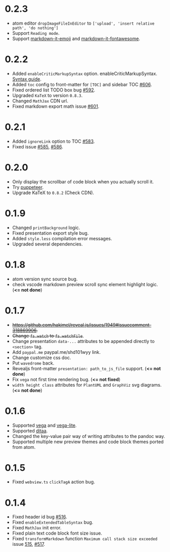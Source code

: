 # 0.2.3 
* atom editor `dropImageFileInEditor` to `['upload', 'insert relative path', 'do nothing']`
* Support `Reading mode`.  
* Support [markdown-it-emoji](https://github.com/markdown-it/markdown-it-emoji) and [markdown-it-fontawesome](https://github.com/nunof07/markdown-it-fontawesome).  

# 0.2.2
* Added `enableCriticMarkupSyntax` option. enableCriticMarkupSyntax. [Syntax guide](http://criticmarkup.com/users-guide.php).  
* Added `toc` config to front-matter for `[TOC]` and sidebar TOC [#606](https://github.com/shd101wyy/markdown-preview-enhanced/issues/606).  
* Fixed ordered list TODO box bug [#592](https://github.com/shd101wyy/markdown-preview-enhanced/issues/592).  
* Upgraded `KaTeX` to version `0.8.3`.  
* Changed `MathJax` CDN url.  
* Fixed markdown export math issue [#601](https://github.com/shd101wyy/markdown-preview-enhanced/issues/601).  

# 0.2.1 
* Added `ignoreLink` option to TOC [#583](https://github.com/shd101wyy/markdown-preview-enhanced/issues/583).  
* Fixed issue [#585](https://github.com/shd101wyy/markdown-preview-enhanced/issues/585), [#586](https://github.com/shd101wyy/markdown-preview-enhanced/issues/585).  

# 0.2.0
* Only display the scrollbar of code block when you actually scroll it.  
* Try [puppeteer](https://github.com/GoogleChrome/puppeteer).  
* Upgrade KaTeX to `0.8.2` (Check CDN). 

# 0.1.9
* Changed `printBackground` logic.  
* Fixed presentation export style bug.  
* Added `style.less` compilation error messages.  
* Upgraded several dependencies.  

# 0.1.8 
* atom version sync source bug.  
* check vscode markdown preview scroll sync element highlight logic.  (**<= not done**)

# 0.1.7  
* ~~https://github.com/hakimel/reveal.js/issues/1949#issuecomment-318869906.~~    
* ~~Change `fs.watch` to `fs.watchFile`~~.    
* Change presentation `data-...` attributes to be appended directly to `<section>` tag.  
* Add `paypal.me` paypal.me/shd101wyy link.  
* Change customize css doc.   
* Put `wavedrome` back.  
* Revealjs front-matter `presentation: path_to_js_file` support.  (**<= not done**)
* Fix `vega` not first time rendering bug. (**<= not fixed**)   
* `width height class` attributes for `PlantUML` and `GraphViz` svg diagrams. (**<= not done**)  

# 0.1.6
* Supported [vega](https://vega.github.io/vega/) and [vega-lite](https://vega.github.io/vega-lite/).   
* Supported [ditaa](https://github.com/stathissideris/ditaa).  
* Changed the key-value pair way of writing attributes to the pandoc way.   
* Supported multiple new preview themes and code block themes ported from atom.    

# 0.1.5
* Fixed `webview.ts` `clickTagA` action bug.  

# 0.1.4
* Fixed header id bug [#516](https://github.com/shd101wyy/markdown-preview-enhanced/issues/516).  
* Fixed `enableExtendedTableSyntax` bug.  
* Fixed `MathJax` init error.  
* Fixed plain text code block font size issue.  
* Fixed `transformMarkdown` function `Maximum call stack size exceeded` issue [515](https://github.com/shd101wyy/markdown-preview-enhanced/issues/515), [#517](https://github.com/shd101wyy/markdown-preview-enhanced/issues/517).  

